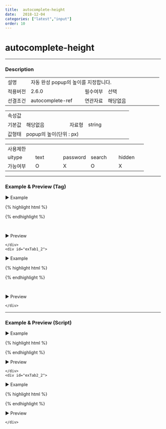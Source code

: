 ```yaml
---
title:  autocomplete-height
date:   2018-12-04
categories: ["latest","input"]
order: 10
---
```



autocomplete-height
===

---

### Description

<table style="width:100%">
    <colgroup>
        <col width="15%"/>
        <col width="35%"/>
        <col width="15%"/>
        <col width="35%"/>
    </colgroup>
    <tr>
        <td class="tdTitle tdBg">설명</td>
        <td colspan="3">자동 완성 popup의 높이를 지정합니다.</td>
    </tr>
    <tr>
        <td class="tdTitle tdBg">적용버전</td>
        <td>2.6.0</td>
        <td class="tdTitle tdBg">필수여부</td>
        <td>선택</td>
    </tr>
    <tr>
        <td class="tdTitle tdBg">선결조건</td>
        <td>autocomplete-ref</td>
        <td class="tdTitle tdBg">연관자료</td>
        <td>해당없음</td>
    </tr>
</table>
<table style="width:100%">
    <colgroup>
        <col width="15%"/>
        <col width="35%"/>
        <col width="15%"/>
        <col width="35%"/>
    </colgroup>
    <tr>
        <td class="tdTitle tdBg tdCenter" colspan="4">속성값</td>
    </tr>
    <tr>
        <td class="tdTitle tdBg">기본값</td>
        <td>해당없음</td>
        <td class="tdTitle tdBg">자료형</td>
        <td>string</td>
    </tr>
    <tr>
        <td class="tdTitle tdBg">값형태</td>
        <td colspan="3">popup의 높이(단위 : px)</td>
    </tr>
</table>
<table style="width:100%">
    <colgroup>
        <col width="20%"/>
        <col width="20%"/>
        <col width="20%"/>
        <col width="20%"/>
        <col width="20%"/>
    </colgroup>
    <tr>
        <td class="tdTitle tdBg tdCenter" colspan="5">사용제한</td>
    </tr>
    <tr>
        <td class="tdTitle tdBg">uitype</td>
        <td class="tdCenter">text</td>
        <td class="tdCenter">password</td>
        <td class="tdCenter">search</td>
        <td class="tdCenter">hidden</td>
    </tr>
    <tr>
        <td class="tdTitle tdBg">가능여부</td>
        <td class="tdBlue tdCenter">O</td>
        <td class="tdCenter">X</td>
        <td class="tdBlue tdCenter">O</td>
        <td class="tdCenter">X</td>
    </tr>
</table>

---
### Example & Preview (Tag)

<script>
    var autocompData = [
        "Asp",
        "Asp.Net",
        "BASIC",
        "C",
        "C++",
        "COBOL",
        "Fortran",
        "Java",
        "JavaScript",
        "Pascal"
    ];
</script>

<sbux-tabs id="exTab1" name="exTab1" uitype="normal" title-target-id-array="exTab1_1^exTab1_2" title-text-array="text^search">
</sbux-tabs>
<div class="tab-content">
    <div id="exTab1_1">

▶ Example

{% highlight html %}
<script>
    var autocompData = [
        "Asp",
        "Asp.Net",
        "BASIC",
        "C",
        "C++",
        "COBOL",
        "Fortran",
        "Java",
        "JavaScript",
        "Pascal"
    ];
</script>
<sbux-input id="sbIdx1" name="sbTagNm1" uitype="text" autocomplete-ref="autocompData" autocomplete-height="100px"></sbux-input>
{% endhighlight %}

<br>

▶ Preview

<sbux-input id="sbIdx1" name="sbTagNm1" uitype="text" autocomplete-ref="autocompData" autocomplete-height="100px"></sbux-input>

    </div>
    <div id="exTab1_2">

▶ Example

{% highlight html %}
<script>
    var autocompData = [
        "Asp",
        "Asp.Net",
        "BASIC",
        "C",
        "C++",
        "COBOL",
        "Fortran",
        "Java",
        "JavaScript",
        "Pascal"
    ];
</script>
<sbux-input id="sbIdx2" name="sbTagNm2" uitype="search" autocomplete-ref="autocompData" autocomplete-height="100px"></sbux-input>
{% endhighlight %}

<br>

▶ Preview

<sbux-input id="sbIdx2" name="sbTagNm2" uitype="search" autocomplete-ref="autocompData" autocomplete-height="100px"></sbux-input>

    </div>
</div>

---
### Example & Preview (Script)

<sbux-tabs id="exTab2" name="exTab2" uitype="normal" title-target-id-array="exTab2_1^exTab2_2" title-text-array="text^search">
</sbux-tabs>
<div class="tab-content">
    <div id="exTab2_1">

▶ Example

{% highlight html %}
<div id="sbArea1"></div>
<script>
    var autocompData = [
        "Asp",
        "Asp.Net",
        "BASIC",
        "C",
        "C++",
        "COBOL",
        "Fortran",
        "Java",
        "JavaScript",
        "Pascal"
    ];
    $(document).ready(function(){
        $('#sbArea1').sbInput({
            name : 'sbScriptNm1',
            uitype : 'text',
			autocompleteRef : 'autocompData',
            autocompleteHeight : '100px'
        });
    }); 
</script>
{% endhighlight %}

<br>

▶ Preview 

<div id="sbArea1"></div>
<script>
    $(document).ready(function(){
        $('#sbArea1').sbInput({
            name : 'sbScriptNm1',
            uitype : 'text',
			autocompleteRef : 'autocompData',
            autocompleteHeight : '100px'
        });
    }); 
</script>

    </div>
    <div id="exTab2_2">

▶ Example

{% highlight html %}
<div id="sbArea2"></div>
<script>
    var autocompData = [
        "Asp",
        "Asp.Net",
        "BASIC",
        "C",
        "C++",
        "COBOL",
        "Fortran",
        "Java",
        "JavaScript",
        "Pascal"
    ];
    $(document).ready(function(){
        $('#sbArea2').sbInput({
            name : 'sbScriptNm2',
            uitype : 'search',
			autocompleteRef : 'autocompData',
            autocompleteHeight : '100px'
        });
    }); 
</script>
{% endhighlight %}

<br>

▶ Preview 

<div id="sbArea2"></div>
<script>
    $(document).ready(function(){
        $('#sbArea2').sbInput({
            name : 'sbScriptNm2',
            uitype : 'search',
			autocompleteRef : 'autocompData',
            autocompleteHeight : '100px'
        });
    }); 
</script>

    </div>
</div>
